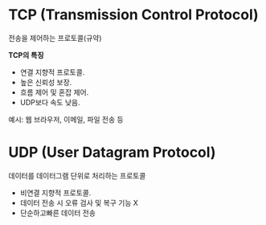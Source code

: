 # TCP (Transmission Control Protocol)

전송을 제어하는 프로토콜(규약)

**TCP의 특징**

- 연결 지향적 프로토콜.
- 높은 신뢰성 보장.
- 흐름 제어 및 혼잡 제어.
- UDP보다 속도 낮음.

예시: 웹 브라우저, 이메일, 파일 전송 등

# UDP (User Datagram Protocol)

데이터를 데이터그램 단위로 처리하는 프로토콜

- 비연결 지향적 프로토콜.
- 데이터 전송 시 오류 검사 및 복구 기능 X
- 단순하고빠른 데이터 전송

